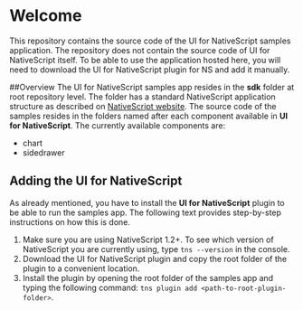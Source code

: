 # Welcome
This repository contains the source code of the UI for NativeScript samples application. The repository does not contain the source code of UI for NativeScript itself. To be able to use the application hosted here, you will need to download the UI for NativeScript plugin for NS and add it manually.

##Overview
The UI for NativeScript samples app resides in the **sdk** folder at root repository level. The folder has a standard NativeScript application structure as described on [NativeScript website](http://docs.nativescript.org/hello-world/hello-world-ns-cli). The source code of the samples resides in the folders named after each component available in **UI for NativeScript**. The currently available components are:

- chart
- sidedrawer

## Adding the UI for NativeScript
As already mentioned, you have to install the **UI for NativeScript** plugin to be able to run the samples app. The following text provides step-by-step instructions on how this is done.

1. Make sure you are using NativeScript 1.2+. To see which version of NativeScript you are currently using, type `tns --version` in the console.
2. Download the UI for NativeScript plugin and copy the root folder of the plugin to a convenient location.
3. Install the plugin by opening the root folder of the samples app and typing the following command: `tns plugin add <path-to-root-plugin-folder>`.